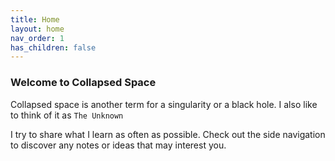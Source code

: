 ```yaml
---
title: Home
layout: home
nav_order: 1
has_children: false
---
```


### Welcome to Collapsed Space

Collapsed space is another term for a singularity or a black hole. I also like to think of it as `The Unknown`

I try to share what I learn as often as possible. Check out the side navigation to discover any notes or ideas that may interest you.







































